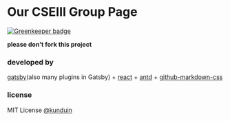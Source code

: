 # Our CSEIII Group Page

[![Greenkeeper badge](https://badges.greenkeeper.io/Kunduin/CSEIII-TAGMAKER-BLOG.svg)](https://greenkeeper.io/)

**please don't fork this project**

### developed by 

[gatsby](https://www.gatsbyjs.org/)(also many plugins in Gatsby) + [react](https://reactjs.org/) + [antd](https://ant.design/index-cn) + [github-markdown-css](https://github.com/sindresorhus/github-markdown-css)

### license

MIT License [@kunduin](https://github.com/Kunduin)